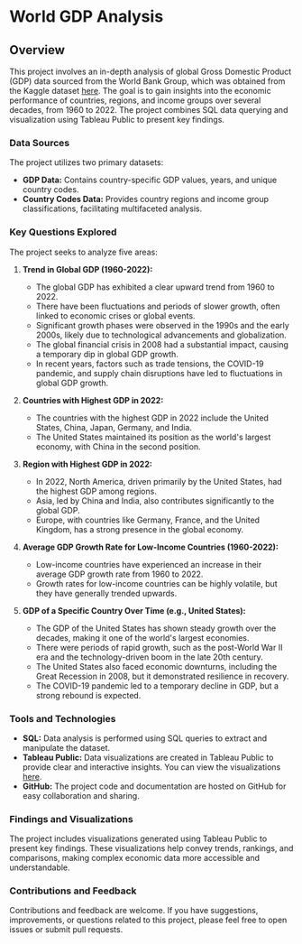 # World GDP Analysis

## Overview
This project involves an in-depth analysis of global Gross Domestic Product (GDP) data sourced from the World Bank Group, which was obtained from the Kaggle dataset [here](link-to-the-dataset). The goal is to gain insights into the economic performance of countries, regions, and income groups over several decades, from 1960 to 2022. The project combines SQL data querying and visualization using Tableau Public to present key findings.

### Data Sources
The project utilizes two primary datasets:

- **GDP Data:** Contains country-specific GDP values, years, and unique country codes.
- **Country Codes Data:** Provides country regions and income group classifications, facilitating multifaceted analysis.

### Key Questions Explored
The project seeks to analyze five areas:

1. **Trend in Global GDP (1960-2022):**
   - The global GDP has exhibited a clear upward trend from 1960 to 2022.
   - There have been fluctuations and periods of slower growth, often linked to economic crises or global events.
   - Significant growth phases were observed in the 1990s and the early 2000s, likely due to technological advancements and globalization.
   - The global financial crisis in 2008 had a substantial impact, causing a temporary dip in global GDP growth.
   - In recent years, factors such as trade tensions, the COVID-19 pandemic, and supply chain disruptions have led to fluctuations in global GDP growth.

2. **Countries with Highest GDP in 2022:**
   - The countries with the highest GDP in 2022 include the United States, China, Japan, Germany, and India.
   - The United States maintained its position as the world's largest economy, with China in the second position.

3. **Region with Highest GDP in 2022:**
   - In 2022, North America, driven primarily by the United States, had the highest GDP among regions.
   - Asia, led by China and India, also contributes significantly to the global GDP.
   - Europe, with countries like Germany, France, and the United Kingdom, has a strong presence in the global economy.
   
4. **Average GDP Growth Rate for Low-Income Countries (1960-2022):**
   - Low-income countries have experienced an increase in their average GDP growth rate from 1960 to 2022.
   - Growth rates for low-income countries can be highly volatile, but they have generally trended upwards.

5. **GDP of a Specific Country Over Time (e.g., United States):**
   - The GDP of the United States has shown steady growth over the decades, making it one of the world's largest economies.
   - There were periods of rapid growth, such as the post-World War II era and the technology-driven boom in the late 20th century.
   - The United States also faced economic downturns, including the Great Recession in 2008, but it demonstrated resilience in recovery.
   - The COVID-19 pandemic led to a temporary decline in GDP, but a strong rebound is expected.

### Tools and Technologies
- **SQL:** Data analysis is performed using SQL queries to extract and manipulate the dataset.
- **Tableau Public:** Data visualizations are created in Tableau Public to provide clear and interactive insights. You can view the visualizations [here](https://public.tableau.com/app/profile/ryan.outerson/viz/GDPGrowthComparison/GDPGrowthComparison).
- **GitHub:** The project code and documentation are hosted on GitHub for easy collaboration and sharing.

### Findings and Visualizations
The project includes visualizations generated using Tableau Public to present key findings. These visualizations help convey trends, rankings, and comparisons, making complex economic data more accessible and understandable.

### Contributions and Feedback
Contributions and feedback are welcome. If you have suggestions, improvements, or questions related to this project, please feel free to open issues or submit pull requests.

